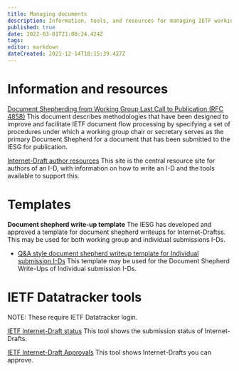 ```yaml
---
title: Managing documents
description: Information, tools, and resources for managing IETF working group documents
published: true
date: 2022-03-01T21:00:24.424Z
tags: 
editor: markdown
dateCreated: 2021-12-14T18:15:39.427Z
---
```


# Information and resources

[Document Shepherding from Working Group Last Call to Publication (RFC 4858)](https://www.rfc-editor.org/rfc/rfc4858.html)
This document describes methodologies that have been designed to improve and facilitate IETF document flow processing by specifying a set of procedures under which a working group chair or secretary serves as the primary Document Shepherd for a document that has been submitted to the IESG for publication.
   
[Internet-Draft author resources](https://authors.ietf.org)
This site is the central resource site for authors of an I-D, with information on how to write an I-D and the tools available to support this.


# Templates

**Document shepherd write-up template**
The IESG has developed and approved a template for document shepherd writeups for Internet-Draftss. This may be used for both working group and individual submissions I-Ds.

- [Q&A style document shepherd writeup template for Individual submission I-Ds](/documents/qa-style-writeup-individual-template)
This template may be used for the Document Shepherd Write-Ups of Individual submission I-Ds.

# IETF Datatracker tools
NOTE: These require IETF Datatracker login.

[IETF Internet-Draft status](https://datatracker.ietf.org/submit/status/)
This tool shows the submission status of Internet-Drafts.

[IETF Internet-Draft Approvals](https://datatracker.ietf.org/submit/approvals/)
This tool shows Internet-Drafts you can approve.